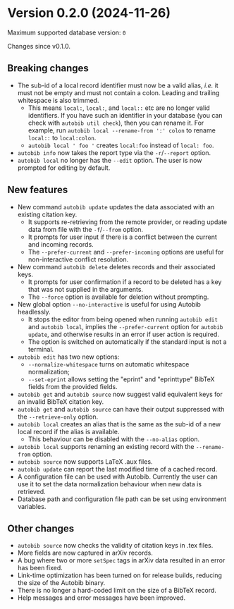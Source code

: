 # Version 0.2.0 (2024-11-26)

Maximum supported database version: `0`

Changes since v0.1.0.

## Breaking changes

- The sub-id of a local record identifier must now be a valid alias, _i.e._ it must not be empty and must not contain a colon.
    Leading and trailing whitespace is also trimmed.
  - This means `local:`, `local:`, and `local::` etc are no longer valid identifiers.
        If you have such an identifier in your database (you can check with `autobib util check`), then you can rename it.
        For example, run `autobib local --rename-from ':' colon` to rename `local::` to `local:colon`.
  - `autobib local ' foo '` creates `local:foo` instead of `local: foo`.
- `autobib info` now takes the report type via the `-r`/`--report` option.
- `autobib local` no longer has the `--edit` option.
    The user is now prompted for editing by default.

## New features

- New command `autobib update` updates the data associated with an existing citation key.
  - It supports re-retrieving from the remote provider, or reading update data from file with the `-f`/`--from` option.
  - It prompts for user input if there is a conflict between the current and incoming records.
  - The `--prefer-current` and `--prefer-incoming` options are useful for non-interactive conflict resolution.
- New command `autobib delete` deletes records and their associated keys.
  - It prompts for user confirmation if a record to be deleted has a key that was not supplied in the arguments.
  - The `--force` option is available for deletion without prompting.
- New global option `--no-interactive` is useful for using Autobib headlessly.
  - It stops the editor from being opened when running `autobib edit` and `autobib local`, implies the `--prefer-current` option for `autobib update`, and otherwise results in an error if user action is required.
  - The option is switched on automatically if the standard input is not a terminal.
- `autobib edit` has two new options:
  - `--normalize-whitespace` turns on automatic whitespace normalization;
  - `--set-eprint` allows setting the "eprint" and "eprinttype" BibTeX fields from the provided fields.
- `autobib get` and `autobib source` now suggest valid equivalent keys for an invalid BibTeX citation key.
- `autobib get` and `autobib source` can have their output suppressed with the `--retrieve-only` option.
- `autobib local` creates an alias that is the same as the sub-id of a new local record if the alias is available.
  - This behaviour can be disabled with the `--no-alias` option.
- `autobib local` supports renaming an existing record with the `--rename-from` option.
- `autobib source` now supports LaTeX .aux files.
- `autobib update` can report the last modified time of a cached record.
- A configuration file can be used with Autobib.
    Currently the user can use it to set the data normalization behaviour when new data is retrieved.
- Database path and configuration file path can be set using environment variables.

## Other changes

- `autobib source` now checks the validity of citation keys in .tex files.
- More fields are now captured in arXiv records.
- A bug where two or more `setSpec` tags in arXiv data resulted in an error has been fixed.
- Link-time optimization has been turned on for release builds, reducing the size of the Autobib binary.
- There is no longer a hard-coded limit on the size of a BibTeX record.
- Help messages and error messages have been improved.
